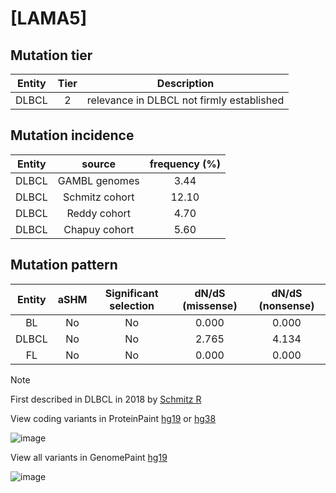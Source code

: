 # [LAMA5]

## Mutation tier

|Entity|Tier|Description                              |
|:------:|:----:|-----------------------------------------|
|DLBCL |2   |relevance in DLBCL not firmly established|
## Mutation incidence

|Entity|source        |frequency (%)|
|:------:|:--------------:|:-------------:|
|DLBCL |GAMBL genomes | 3.44        |
|DLBCL |Schmitz cohort|12.10        |
|DLBCL |Reddy cohort  | 4.70        |
|DLBCL |Chapuy cohort | 5.60        |

## Mutation pattern

|Entity|aSHM|Significant selection|dN/dS (missense)|dN/dS (nonsense)|
|:------:|:----:|:---------------------:|:----------------:|:----------------:|
|BL    |No  |No                   |0.000           |0.000           |
|DLBCL |No  |No                   |2.765           |4.134           |
|FL    |No  |No                   |0.000           |0.000           |


> [!NOTE]
> First described in DLBCL in 2018 by [Schmitz R](https://pubmed.ncbi.nlm.nih.gov/29641966)

View coding variants in ProteinPaint [hg19](https://www.bcgsc.ca/downloads/morinlab/GAMBL/test/genes/LAMA5_protein.html)  or [hg38](https://www.bcgsc.ca/downloads/morinlab/GAMBL/test/genes/LAMA5_protein_hg38.html)

![image](../../images/proteinpaint/LAMA5_NM_005560.svg)

View all variants in GenomePaint [hg19](https://www.bcgsc.ca/downloads/morinlab/GAMBL/test/genes/LAMA5.html)

![image](../../images/proteinpaint/LAMA5.svg)
